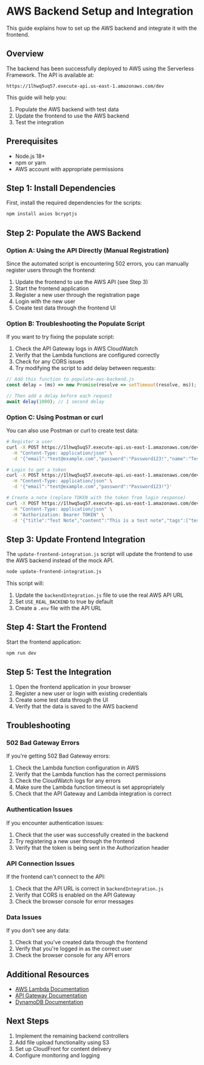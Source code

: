 # AWS Backend Setup and Integration

This guide explains how to set up the AWS backend and integrate it with the frontend.

## Overview

The backend has been successfully deployed to AWS using the Serverless Framework. The API is available at:

```
https://1lhwq5uq57.execute-api.us-east-1.amazonaws.com/dev
```

This guide will help you:
1. Populate the AWS backend with test data
2. Update the frontend to use the AWS backend
3. Test the integration

## Prerequisites

- Node.js 18+
- npm or yarn
- AWS account with appropriate permissions

## Step 1: Install Dependencies

First, install the required dependencies for the scripts:

```bash
npm install axios bcryptjs
```

## Step 2: Populate the AWS Backend

### Option A: Using the API Directly (Manual Registration)

Since the automated script is encountering 502 errors, you can manually register users through the frontend:

1. Update the frontend to use the AWS API (see Step 3)
2. Start the frontend application
3. Register a new user through the registration page
4. Login with the new user
5. Create test data through the frontend UI

### Option B: Troubleshooting the Populate Script

If you want to try fixing the populate script:

1. Check the API Gateway logs in AWS CloudWatch
2. Verify that the Lambda functions are configured correctly
3. Check for any CORS issues
4. Try modifying the script to add delay between requests:

```javascript
// Add this function to populate-aws-backend.js
const delay = (ms) => new Promise(resolve => setTimeout(resolve, ms));

// Then add a delay before each request
await delay(1000); // 1 second delay
```

### Option C: Using Postman or curl

You can also use Postman or curl to create test data:

```bash
# Register a user
curl -X POST https://1lhwq5uq57.execute-api.us-east-1.amazonaws.com/dev/api/v1/auth/register \
  -H "Content-Type: application/json" \
  -d '{"email":"test@example.com","password":"Password123!","name":"Test User"}'

# Login to get a token
curl -X POST https://1lhwq5uq57.execute-api.us-east-1.amazonaws.com/dev/api/v1/auth/login \
  -H "Content-Type: application/json" \
  -d '{"email":"test@example.com","password":"Password123!"}'

# Create a note (replace TOKEN with the token from login response)
curl -X POST https://1lhwq5uq57.execute-api.us-east-1.amazonaws.com/dev/api/v1/notes \
  -H "Content-Type: application/json" \
  -H "Authorization: Bearer TOKEN" \
  -d '{"title":"Test Note","content":"This is a test note","tags":["test"]}'
```

## Step 3: Update Frontend Integration

The `update-frontend-integration.js` script will update the frontend to use the AWS backend instead of the mock API.

```bash
node update-frontend-integration.js
```

This script will:
1. Update the `backendIntegration.js` file to use the real AWS API URL
2. Set `USE_REAL_BACKEND` to true by default
3. Create a `.env` file with the API URL

## Step 4: Start the Frontend

Start the frontend application:

```bash
npm run dev
```

## Step 5: Test the Integration

1. Open the frontend application in your browser
2. Register a new user or login with existing credentials
3. Create some test data through the UI
4. Verify that the data is saved to the AWS backend

## Troubleshooting

### 502 Bad Gateway Errors

If you're getting 502 Bad Gateway errors:

1. Check the Lambda function configuration in AWS
2. Verify that the Lambda function has the correct permissions
3. Check the CloudWatch logs for any errors
4. Make sure the Lambda function timeout is set appropriately
5. Check that the API Gateway and Lambda integration is correct

### Authentication Issues

If you encounter authentication issues:
1. Check that the user was successfully created in the backend
2. Try registering a new user through the frontend
3. Verify that the token is being sent in the Authorization header

### API Connection Issues

If the frontend can't connect to the API:
1. Check that the API URL is correct in `backendIntegration.js`
2. Verify that CORS is enabled on the API Gateway
3. Check the browser console for error messages

### Data Issues

If you don't see any data:
1. Check that you've created data through the frontend
2. Verify that you're logged in as the correct user
3. Check the browser console for any API errors

## Additional Resources

- [AWS Lambda Documentation](https://docs.aws.amazon.com/lambda/latest/dg/welcome.html)
- [API Gateway Documentation](https://docs.aws.amazon.com/apigateway/latest/developerguide/welcome.html)
- [DynamoDB Documentation](https://docs.aws.amazon.com/amazondynamodb/latest/developerguide/Introduction.html)

## Next Steps

1. Implement the remaining backend controllers
2. Add file upload functionality using S3
3. Set up CloudFront for content delivery
4. Configure monitoring and logging